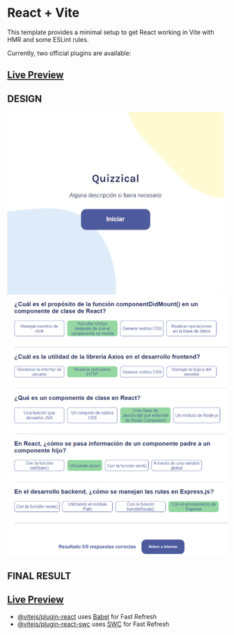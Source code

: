 # React + Vite

This template provides a minimal setup to get React working in Vite with HMR and some ESLint rules.

Currently, two official plugins are available:

## [Live Preview](https://tylordev.github.io/Quiz-React-Responsive/)

## DESIGN

[![Page](preview.jpeg)](https://tylordev.github.io/Quiz-React-Responsive/)
[![Page](preview2.png)](https://tylordev.github.io/Quiz-React-Responsive/)

## FINAL RESULT

## [Live Preview](https://tylordev.github.io/FAPERGS-Demo/)

- [@vitejs/plugin-react](https://github.com/vitejs/vite-plugin-react/blob/main/packages/plugin-react/README.md) uses [Babel](https://babeljs.io/) for Fast Refresh
- [@vitejs/plugin-react-swc](https://github.com/vitejs/vite-plugin-react-swc) uses [SWC](https://swc.rs/) for Fast Refresh
